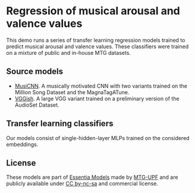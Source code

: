 # Regression of musical arousal and valence values

This demo runs a series of transfer learning regression models trained to predict musical arousal and valence values.
These classifiers were trained on a mixture of public and in-house MTG datasets.

## Source models
- [MusiCNN](https://arxiv.org/abs/1909.06654). A musically motivated CNN with two variants trained on the Million Song Dataset and the MagnaTagATune. 
- [VGGish](https://ieeexplore.ieee.org/abstract/document/7952132). A large VGG variant trained on a preliminary version of the AudioSet Dataset.

## Transfer learning classifiers 
Our models consist of single-hidden-layer MLPs trained on the considered embeddings.

## License
These models are part of [Essentia Models](https://essentia.upf.edu/models.html) made by [MTG-UPF](https://www.upf.edu/web/mtg/) and are publicly available under [CC by-nc-sa](https://creativecommons.org/licenses/by-nc-sa/4.0/) and commercial license.
